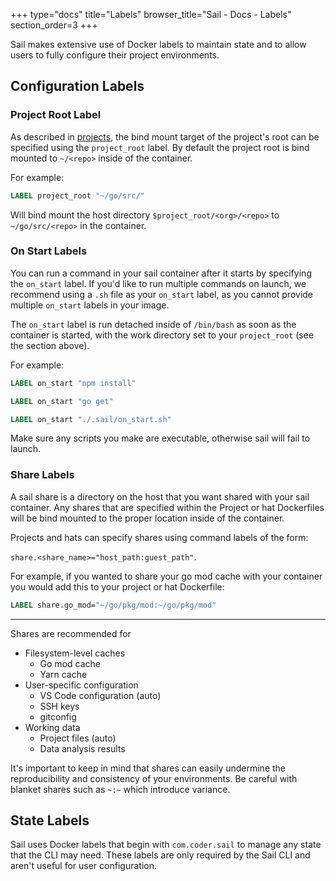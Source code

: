 +++
type="docs"
title="Labels"
browser_title="Sail - Docs - Labels"
section_order=3
+++

Sail makes extensive use of Docker labels to maintain state and to allow users to fully configure
their project environments.

## Configuration Labels

### Project Root Label

As described in [projects](/docs/concepts/projects/), the bind mount target of the project's root can be specified
using the `project_root` label. By default the project root is bind mounted to `~/<repo>` inside of
the container.

For example:

```Dockerfile
LABEL project_root "~/go/src/"
```

Will bind mount the host directory `$project_root/<org>/<repo>` to `~/go/src/<repo>` in the container.

### On Start Labels

You can run a command in your sail container after it starts by specifying
the `on_start` label. If you'd like to run multiple commands on launch, we
recommend using a `.sh` file as your `on_start` label, as you cannot
provide multiple `on_start` labels in your image.

The `on_start` label is run detached inside of `/bin/bash` as soon as the
container is started, with the work directory set to your `project_root`
(see the section above).

For example:
```Dockerfile
LABEL on_start "npm install"
```
```Dockerfile
LABEL on_start "go get"
```
```Dockerfile
LABEL on_start "./.sail/on_start.sh"
```

Make sure any scripts you make are executable, otherwise sail will fail to
launch.

### Share Labels

A sail share is a directory on the host that you want shared with your
sail container. Any shares that are specified within the Project or hat
Dockerfiles will be bind mounted to the proper location inside of the
container.

Projects and hats can specify shares using command labels of the form:

`share.<share_name>="host_path:guest_path"`.

For example, if you wanted to share your go mod cache with your container
you would add this to your project or hat Dockerfile:

```Dockerfile
LABEL share.go_mod="~/go/pkg/mod:~/go/pkg/mod"
```

---

Shares are recommended for

- Filesystem-level caches
    - Go mod cache
    - Yarn cache
- User-specific configuration
    - VS Code configuration (auto)
    - SSH keys
    - gitconfig
- Working data
    - Project files (auto)
    - Data analysis results

It's important to keep in mind that shares can easily undermine the
reproducibility and consistency of your environments. Be careful with blanket shares
such as `~:~` which introduce variance.

## State Labels

Sail uses Docker labels that begin with `com.coder.sail` to manage any state
that the CLI may need. These labels are only required by the Sail CLI and aren't
useful for user configuration.
